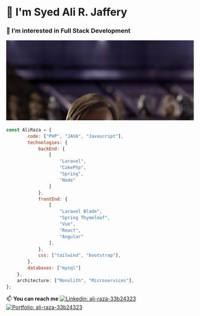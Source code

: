 # 👋 I'm Syed Ali R. Jaffery

### 👀 I’m interested in Full Stack Development
![](/hello.gif)

```javascript
const AliRaza = {
        code: ["PHP", "JAVA", "Javascript"],
        technologies: {
            backEnd: {
                [
                    "Laravel",
                    "CakePhp",
                    "Spring",
                    "Node"
                ]
            },
            frontEnd: {
                [
                    "Laravel Blade",
                    "Spring Thymeleaf",
                    "Vue",
                    "React",
                    "Angular"
                ],
            },
            css: ["tailwind", "bootstrap"],
        },
        databases: ["mysql"]
    },
    architecture: ["Monolith", "Microservices"],
};
```

📫 **You can reach me**
[![Linkedin: ali-raza-33b24323](https://img.shields.io/badge/-LinkedIn-blue?style=flat-square&logo=Linkedin&logoColor=white&link=https://www.linkedin.com/in/syed-ali-raza-jaffery-33b24323/)](https://www.linkedin.com/in/syed-ali-raza-jaffery-33b24323/) [![Portfolio: ali-raza-33b24323](https://img.shields.io/badge/-Portfolio-green?style=flat-square&logoColor=green&link=https://aliraza-commits.github.io/)](https://aliraza-commits.github.io/)
